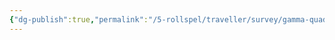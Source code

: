 ```yaml
---
{"dg-publish":true,"permalink":"/5-rollspel/traveller/survey/gamma-quadran/gamma-quadrant/","dgPassFrontmatter":true}
---
```


